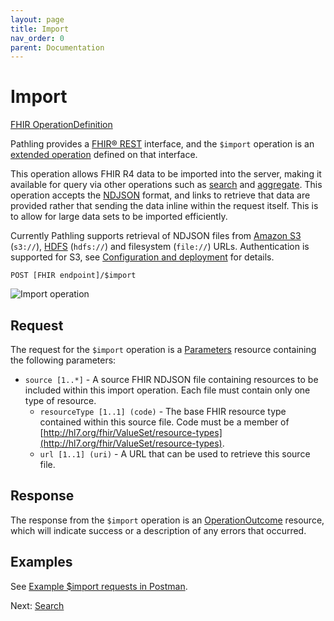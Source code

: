 ```yaml
---
layout: page
title: Import
nav_order: 0
parent: Documentation
---
```


# Import

[FHIR OperationDefinition](https://server.pathling.app/fhir/OperationDefinition/import-1)

Pathling provides a [FHIR&reg; REST](https://hl7.org/fhir/R4/http.html)
interface, and the `$import` operation is an
[extended operation](https://hl7.org/fhir/R4/operations.html) defined on that
interface.

This operation allows FHIR R4 data to be imported into the server, making it
available for query via other operations such as [search](./search.html) and
[aggregate](./aggregate.html). This operation accepts the
[NDJSON](http://ndjson.org/) format, and links to retrieve that data are
provided rather that sending the data inline within the request itself. This is
to allow for large data sets to be imported efficiently.

Currently Pathling supports retrieval of NDJSON files from
[Amazon S3](https://aws.amazon.com/s3/) (`s3://`),
[HDFS](https://hadoop.apache.org/docs/r1.2.1/hdfs_design.html) (`hdfs://`) and
filesystem (`file://`) URLs. Authentication is supported for S3, see
[Configuration and deployment](./deployment.html) for details.

```
POST [FHIR endpoint]/$import
```

<img src="/images/import.png" 
     srcset="/images/import@2x.png 2x, /images/import.png 1x"
     alt="Import operation" />

## Request

The request for the `$import` operation is a
[Parameters](https://hl7.org/fhir/R4/parameters.html) resource containing the
following parameters:

- `source [1..*]` - A source FHIR NDJSON file containing resources to be
  included within this import operation. Each file must contain only one type of
  resource.
  - `resourceType [1..1] (code)` - The base FHIR resource type contained within
    this source file. Code must be a member of
    [http://hl7.org/fhir/ValueSet/resource-types](http://hl7.org/fhir/ValueSet/resource-types).
  - `url [1..1] (uri)` - A URL that can be used to retrieve this source file.

## Response

The response from the `$import` operation is an
[OperationOutcome](https://hl7.org/fhir/R4/operationoutcome.html) resource,
which will indicate success or a description of any errors that occurred.

## Examples

See
[Example \$import requests in Postman](https://documenter.getpostman.com/view/634774/S17rx9Af?version=latest#d5f260da-7eca-4a19-83b2-a944491ba5a6).

Next: [Search](./search.html)
